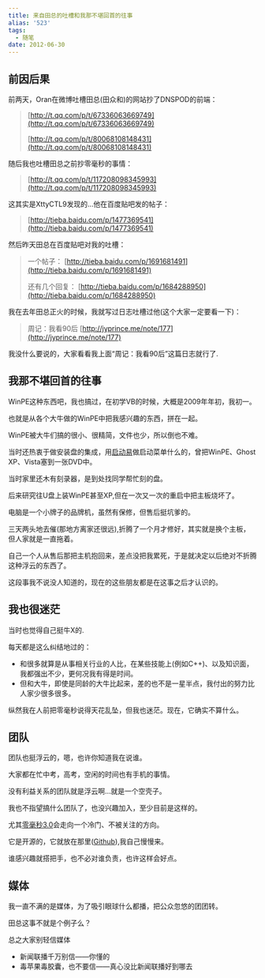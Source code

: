 ```yaml
---
title: 来自田总的吐槽和我那不堪回首的往事
alias: '523'
tags:
  - 随笔
date: 2012-06-30
---
```


## 前因后果

前两天，Oran在微博吐槽田总(田众和)的网站抄了DNSPOD的前端：

> [http://t.qq.com/p/t/67336063669749](http://t.qq.com/p/t/67336063669749)
>
>   [http://t.qq.com/p/t/80068108148431](http://t.qq.com/p/t/80068108148431)

随后我也吐槽田总之前抄零毫秒的事情：

> [http://t.qq.com/p/t/117208098345993](http://t.qq.com/p/t/117208098345993)

这其实是XttyCTL9发现的&#8230;他在百度贴吧发的帖子：

> [http://tieba.baidu.com/p/1477369541](http://tieba.baidu.com/p/1477369541)

然后昨天田总在百度贴吧对我的吐槽：

> 一个帖子： [http://tieba.baidu.com/p/1691681491](http://tieba.baidu.com/p/1691681491)
>
>   还有几个回复： [http://tieba.baidu.com/p/1684288950](http://tieba.baidu.com/p/1684288950)

我在去年田总正火的时候，我就写过日志吐槽过他(这个大家一定要看一下)：

> 周记：我看90后 [http://jyprince.me/note/177](http://jyprince.me/note/177)

我没什么要说的，大家看看我上面“周记：我看90后”这篇日志就行了.

## 我那不堪回首的往事

WinPE这种东西吧，我也搞过，在初学VB的时候，大概是2009年年初，我初一。

也就是从各个大牛做的WinPE中把我感兴趣的东西，拼在一起。

WinPE被大牛们搞的很小、很精简，文件也少，所以倒也不难。

当时还热衷于做安装盘的集成，用[启动易](http://www.ezbsystems.com/easyboot/index.html)做启动菜单什么的，曾把WinPE、Ghost XP、Vista塞到一张DVD中。

当时家里还木有刻录器，是到处找同学帮忙刻的盘。

后来研究往U盘上装WinPE甚至XP,但在一次又一次的重启中把主板烧坏了。

电脑是一个小牌子的品牌机，虽然有保修，但售后挺坑爹的。

三天两头地去催(那地方离家还很远),折腾了一个月才修好，其实就是换个主板，但人家就是一直拖着。

自己一个人从售后那把主机抱回来，差点没把我累死，于是就决定以后绝对不折腾这种浮云的东西了。

这段事我不说没人知道的，现在的这些朋友都是在这事之后才认识的。

## 我也很迷茫

当时也觉得自己挺牛X的.

每天都是这么纠结地过的：

*   和很多就算是从事相关行业的人比，在某些技能上(例如C++)、以及知识面，我都强出不少，更何况我有得是时间。
*   但和大牛，即使是同龄的大牛比起来，差的也不是一星半点，我付出的努力比人家少很多很多。

纵然我在人前把零毫秒说得天花乱坠，但我也迷茫。现在，它确实不算什么。

## 团队

团队也挺浮云的，嗯，也许你知道我在说谁。

大家都在忙中考，高考，空闲的时间也有手机的事情。

没有利益关系的团队就是浮云啊&#8230;就是一个空壳子。

我也不指望搞什么团队了，也没兴趣加入，至少目前是这样的。

尤其[零毫秒3.0](http://0-ms.org/wiki/show/%E9%9B%B6%E6%AF%AB%E7%A7%923.0)会走向一个冷门、不被关注的方向。

它是开源的，它就放在那里([Github](https://github.com/jybox/ZeroMS)),我自己慢慢来。

谁感兴趣就搭把手，也不必对谁负责，也许这样会好点。

## 媒体

我一直不满的是媒体，为了吸引眼球什么都播，把公众忽悠的团团转。

田总这事不就是个例子么？

总之大家别轻信媒体

*   新闻联播千万别信——你懂的
*   毒苹果毒胶囊，也不要信——真心没比新闻联播好到哪去
